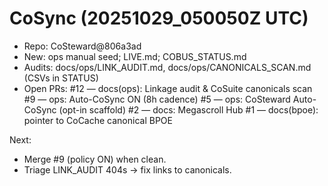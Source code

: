 # CoSync (20251029_050050Z UTC)
- Repo: CoSteward@806a3ad
- New: ops manual seed; LIVE.md; COBUS_STATUS.md
- Audits: docs/ops/LINK_AUDIT.md, docs/ops/CANONICALS_SCAN.md (CSVs in STATUS)
- Open PRs:
#12 — docs(ops): Linkage audit & CoSuite canonicals scan
#9 — ops: Auto-CoSync ON (8h cadence)
#5 — ops: CoSteward Auto-CoSync (opt-in scaffold)
#2 — docs: Megascroll Hub
#1 — docs(bpoe): pointer to CoCache canonical BPOE

Next:
- Merge #9 (policy ON) when clean.
- Triage LINK_AUDIT 404s → fix links to canonicals.
